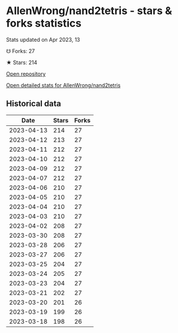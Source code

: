 # AllenWrong/nand2tetris - stars & forks statistics

Stats updated on Apr 2023, 13

☋ Forks: 27

★ Stars: 214

[Open repository](https://github.com/AllenWrong/nand2tetris)

[Open detailed stats for AllenWrong/nand2tetris](https://reviewgithub.com/rep/AllenWrong/nand2tetris)

## Historical data
| Date | Stars | Forks |
|------|-------|-------|
| 2023-04-13 | 214 | 27 | 
| 2023-04-12 | 213 | 27 | 
| 2023-04-11 | 212 | 27 | 
| 2023-04-10 | 212 | 27 | 
| 2023-04-09 | 212 | 27 | 
| 2023-04-07 | 212 | 27 | 
| 2023-04-06 | 210 | 27 | 
| 2023-04-05 | 210 | 27 | 
| 2023-04-04 | 210 | 27 | 
| 2023-04-03 | 210 | 27 | 
| 2023-04-02 | 208 | 27 | 
| 2023-03-30 | 208 | 27 | 
| 2023-03-28 | 206 | 27 | 
| 2023-03-27 | 206 | 27 | 
| 2023-03-25 | 204 | 27 | 
| 2023-03-24 | 205 | 27 | 
| 2023-03-23 | 204 | 27 | 
| 2023-03-21 | 202 | 27 | 
| 2023-03-20 | 201 | 26 | 
| 2023-03-19 | 199 | 26 | 
| 2023-03-18 | 198 | 26 | 


